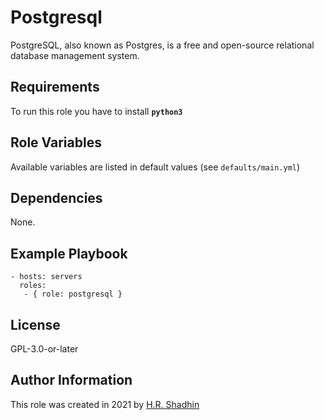 # Postgresql

PostgreSQL, also known as Postgres, is a free and open-source relational database management system.

## Requirements

To run this role you have to install **`python3`**

## Role Variables

Available variables are listed in default values (see `defaults/main.yml`)

## Dependencies

None.

## Example Playbook

    - hosts: servers
      roles:
       - { role: postgresql }

## License

GPL-3.0-or-later

## Author Information

This role was created in 2021 by [H.R. Shadhin](https://hrshadhin.me)
